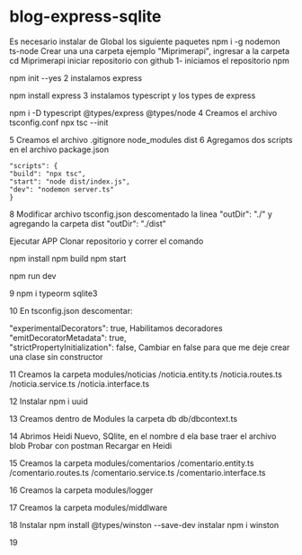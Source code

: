 # blog-express-sqlite
Es necesario instalar de Global los siguiente paquetes
npm i -g nodemon ts-node
Crear una una carpeta ejemplo "Miprimerapi", ingresar a la carpeta cd Miprimerapi iniciar repositorio con github
1- iniciamos el repositorio npm

npm init --yes
2 instalamos express

npm install express
3 instalamos typescript y los types de express

npm i -D typescript @types/express @types/node
4 Creamos el archivo tsconfig.conf
npx tsc --init

5 Creamos el archivo .gitignore
node_modules
dist
6 Agregamos dos scripts en el archivo package.json

	"scripts": {
	"build": "npx tsc",
	"start": "node dist/index.js",
	"dev": "nodemon server.ts"
    }
8 Modificar archivo tsconfig.json descomentado la linea "outDir": "./" y agregando la carpeta dist "outDir": "./dist"

Ejecutar APP
Clonar repositorio y correr el comando

npm install
npm build
npm start

npm run dev

9 npm i typeorm sqlite3

10 En tsconfig.json descomentar:

"experimentalDecorators": true,       Habilitamos decoradores          
"emitDecoratorMetadata": true,   
"strictPropertyInitialization": false,   Cambiar en false para que me deje crear una clase sin constructor

11 Creamos la carpeta modules/noticias
/noticia.entity.ts
/noticia.routes.ts
/noticia.service.ts
/noticia.interface.ts

12 Instalar npm i uuid

13 Creamos dentro de Modules la carpeta db
db/dbcontext.ts

14 Abrimos Heidi
Nuevo, SQlite, en el nombre d ela base traer el archivo blob
Probar con postman
Recargar en Heidi

15 Creamos la carpeta modules/comentarios
/comentario.entity.ts
/comentario.routes.ts
/comentario.service.ts
/comentario.interface.ts

16 Creamos la carpeta modules/logger

17 Creamos la carpeta modules/middlware

18 Instalar npm install @types/winston --save-dev
   instalar npm i winston

19   



